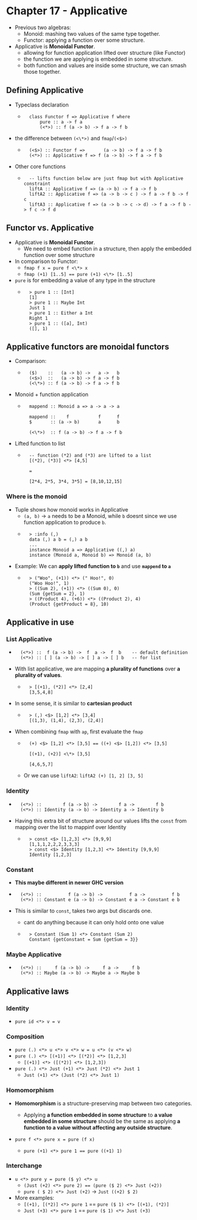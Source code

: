 # Chapter 17 - Applicative

* Previous two algebras:
    * Monoid: mashing two values of the same type together.
    * Functor: applying a function over some structure.
* Applicative is **Monoidal Functor**.
    * allowing for function application lifted over structure (like Functor)
    * the function we are applying is embedded in some structure.
    * both function and values are inside some structure, we can smash those
      together.

## Defining Applicative

* Typeclass declaration
    * ```
        class Functor f => Applicative f where
            pure :: a -> f a
            (<*>) :: f (a -> b) -> f a -> f b
      ```
* the difference between `(<\*>)` and `fmap`/`(<$>)`
    * ```
        (<$>) :: Functor f =>       (a -> b) -> f a -> f b
        (<*>) :: Applicative f => f (a -> b) -> f a -> f b
      ```
* Other core functions
    * ```
        -- lifts function below are just fmap but with Applicative constraint
        liftA :: Applicative f => (a -> b) -> f a -> f b
        liftA2 :: Applicative f => (a -> b -> c ) -> f a -> f b -> f c
        liftA3 :: Applicative f => (a -> b -> c -> d) -> f a -> f b -> f c -> f d
      ```
## Functor vs. Applicative

* Applicative is **Monoidal Functor**.
    * We need to embed function in a structure, then apply the embedded
      function over some structure
* In comparison to Functor:
    * `fmap f x = pure f <\*> x`
    * `fmap (+1) [1..5] == pure (+1) <\*> [1..5]`
* `pure` is for embedding a value of any type in the structure
    * ```
        > pure 1 :: [Int]
        [1]
        > pure 1 :: Maybe Int
        Just 1
        > pure 1 :: Either a Int
        Right 1
        > pure 1 :: ([a], Int)
        ([], 1)
      ```
## Applicative functors are monoidal functors

* Comparison:
    * ```
        ($)    ::   (a -> b) ->   a ->   b
        (<$>)  ::   (a -> b) -> f a -> f b
        (<\*>) :: f (a -> b) -> f a -> f b
      ```
* Monoid + function application
    * ```
        mappend :: Monoid a => a -> a -> a
        
        mappend ::    f           f      f
        $       :: (a -> b)       a      b
        
        (<\*>)  :: f (a -> b) -> f a -> f b
      ```

* Lifted function to list
    * ```
        -- function (*2) and (*3) are lifted to a list
        [(*2), (*3)] <*> [4,5]
        
        =
        
        [2*4, 2*5, 3*4, 3*5] = [8,10,12,15]
      ```
### Where is the monoid

* Tuple shows how monoid works in Applicative
    * `(a, b)` -> `a` needs to be a Monoid, while `b` doesnt since we use
      function application to produce `b`.
    * ```
        > :info (,)
        data (,) a b = (,) a b
        ...
        instance Monoid a => Applicative ((,) a)
        instance (Monoid a, Monoid b) => Monoid (a, b)
      ```
* Example: We can **apply lifted function to `b`** and use **`mappend` to `a`**
    * ```
        > ("Woo", (+1)) <*> (" Hoo!", 0)
        ("Woo Hoo!", 1)
        > ((Sum 2), (+1)) <*> ((Sum 0), 0)
        (Sum {getSum = 2}, 1)
        > ((Product 4), (+6)) <*> ((Product 2), 4)
        (Product {getProduct = 8}, 10)
      ```

## Applicative in use

### List Applicative

* ```
    (<*>) ::  f (a -> b) ->  f  a ->  f  b    -- default definition
    (<*>) :: [ ] (a -> b) -> [ ] a -> [ ] b   -- for list
  ```
* With list applicative, we are mapping **a plurality of functions** over **a
  plurality of values**.
    * ```
        > [(+1), (*2)] <*> [2,4]
        [3,5,4,8]
      ```
* In some sense, it is similar to **cartesian product**
    * ```
        > (,) <$> [1,2] <*> [3,4]
        [(1,3), (1,4), (2,3), (2,4)]
      ```
* When combining `fmap` with `ap`, first evaluate the `fmap`
    * ```
        (+) <$> [1,2] <*> [3,5] == ((+) <$> [1,2]) <*> [3,5]
        
        [(+1), (+2)] <\*> [3,5]

        [4,6,5,7]
      ```
    * Or we can use `liftA2`: `liftA2 (+) [1, 2] [3, 5]`

### Identity

* ```
    (<*>) ::        f (a -> b) ->        f a ->        f b
    (<*>) :: Identity (a -> b) -> Identity a -> Identity b
  ```

* Having this extra bit of structure around our values lifts the `const` from
  mapping over the list to mappinf over Identity
    * ```
        > const <$> [1,2,3] <*> [9,9,9]
        [1,1,1,2,2,2,3,3,3]
        > const <$> Identity [1,2,3] <*> Identity [9,9,9]
        Identity [1,2,3]
      ```

### Constant

* **This maybe different in newer GHC version**

* ```
    (<*>) ::          f (a -> b) ->          f a ->          f b
    (<*>) :: Constant e (a -> b) -> Constant e a -> Constant e b
  ```
* This is similar to `const`, takes two args but discards one.
    * cant do anything because it can only hold onto one value
    * ```
        > Constant (Sum 1) <*> Constant (Sum 2)
        Constant {getConstant = Sum {getSum = 3}}
      ```

### Maybe Applicative

* ```
    (<*>) ::     f (a -> b) ->     f a ->     f b
    (<*>) :: Maybe (a -> b) -> Maybe a -> Maybe b
  ```

## Applicative laws

### Identity

* `pure id <*> v = v`

### Composition
* `pure (.) <*> u <*> v <*> w = u <*> (v <*> w)`
* `pure (.) <*> [(+1)] <*> [(*2)] <*> [1,2,3]`
    * `[(+1)] <*> ([(*2)] <*> [1,2,3])`
* `pure (.) <*> Just (+1) <*> Just (*2) <*> Just 1`
    * `Just (+1) <*> (Just (*2) <*> Just 1)`

### Homomorphism

* **Homomorphism** is a structure-preserving map between two categories.
    * Applying **a function embedded in some structure** to **a value embedded in some structure** should be the same as applying **a function to a value without affecting any outside structure**.

* `pure f <*> pure x = pure (f x)`
    * `pure (+1) <*> pure 1 == pure ((+1) 1)`

### Interchange

* `u <*> pure y = pure ($ y) <*> u`
    * `(Just (+2) <*> pure 2) == (pure ($ 2) <*> Just (+2))`
    * `pure ( $ 2) <*> Just (+2)` -> `Just ((+2) $ 2)`
* More examples:
    * `[(+1), [(*2)] <*> pure 1` == `pure ($ 1) <*> [(+1), (*2)]`
    * `Just (+3) <*> pure 1` == `pure ($ 1) <*> Just (+3)`

